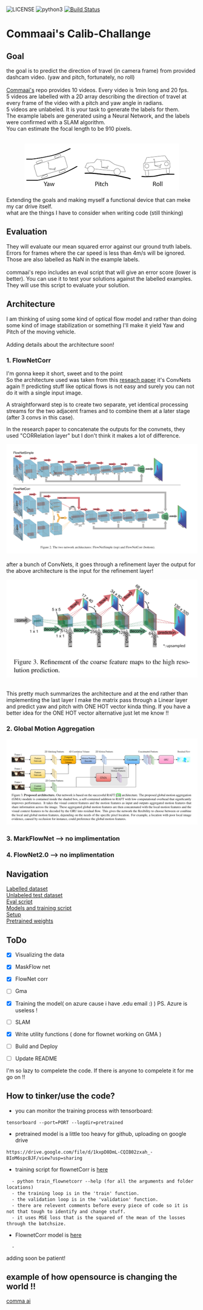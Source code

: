 ![LICENSE](https://img.shields.io/badge/license-MIT-blue.svg)
![python3](https://img.shields.io/badge/python-3.8-blue.svg)
[![Build Status](https://travis-ci.com/shauray8/Calib-Challange.svg?branch=master)](https://travis-ci.com/shauray8/Calib-Challange)

# Commaai's Calib-Challange
## Goal
the goal is to predict the direction of travel (in camera frame) from provided dashcam video. (yaw and pitch, fortunately, no roll)
</br></br>
[Commaai's](https://github.com/commaai/calib_challange) repo provides 10 videos. Every video is 1min long and 20 fps.</br>
5 videos are labelled with a 2D array describing the direction of travel at every frame of the video with a pitch and yaw angle in radians.</br>
5 videos are unlabeled. It is your task to generate the labels for them.</br>
The example labels are generated using a Neural Network, and the labels were confirmed with a SLAM algorithm.</br>
You can estimate the focal length to be 910 pixels.</br>
</br>
<p align="center">
  <img src="./Docs/yaw-pitch-roll.png"></img>
</p>

Extending the goals and making myself a functional device that can meke my car drive itself. </br>
what are the things I have to consider when writing code (still thinking)
## Evaluation
They will evaluate our mean squared error against our ground truth labels. Errors for frames where the car speed is less than 4m/s will be ignored. Those are also labelled as NaN in the example labels.
</br></br>
commaai's repo includes an eval script that will give an error score (lower is better). You can use it to test your solutions against the labelled examples. They will use this script to evaluate your solution.

## Architecture 
I am thinking of using some kind of optical flow model and rather than doing some kind of image stabilization or something I'll make it yield Yaw and Pitch of the moving vehicle.
</br></br>
Adding details about the architecture soon!
### 1. FlowNetCorr

I'm gonna keep it short, sweet and to the point </br>
So the architecture used was taken from this [reseach paper](https://arxiv.org/pdf/1504.06852.pdf)
it's ConvNets again !! predicting stuff like optical flows is not easy and surely you can not do it with a single input image. </br>

A straightforward step is to create two separate, yet identical processing streams for the
two adjacent frames and to combine them at a later stage (after 3 convs in this case).</br>

In the research paper to concatenate the outputs for the convnets, they used "CORRelation layer"
but I don't think it makes a lot of difference. </br>

![](./Docs/FlowNetARch.png)</br></br>
after a bunch of ConvNets, it goes through a refinement layer the output for the above architecture
is the input for the refinement layer!
<p align="center">
<img src = "./Docs/FlowNetRef.png"></img></br></br>
</p>
This pretty much summarizes the architecture and at the end rather than implementing the last layer
I make the matrix pass through a Linear layer and predict yaw and pitch with ONE HOT vector kinda thing.
If you have a better idea for the ONE HOT vector alternative just let me know !!</br>

### 2. Global Motion Aggregation
![](./Docs/GMA_Arch.png)
### 3. MarkFlowNet --> no implimentation 
### 4. FlowNet2.0 --> no implimentation 

## Navigation
[Labelled dataset](./labeled)</br>
[Unlabeled test dataset](./unlabeled)</br>
[Eval script](eval.py)</br>
[Models and training script](./calib)</br>
[Setup](setup.py) </br>
[Pretrained weights](./calib/pretrained/)</br>

## ToDo
- [x] Visualizing the data
- [X] MaskFlow net
- [x] FlowNet corr
- [ ] Gma
- [X] Training the model( on azure cause i have .edu email :) ) PS. Azure is useless  !
- [ ] SLAM
- [X] Write utility functions ( done for flownet working on GMA )
- [ ] Build and Deploy
- [ ] Update README


I'm so lazy to compelete the code. If there is anyone to compelete it for me go on !!

## How to tinker/use the code?

* you can monitor the training process with tensorboard:</br>
```
tensorboard --port=PORT --logdir=pretrained
```

* pretrained model is a little too heavy for github, uploading on google drive
```
https://drive.google.com/file/d/1kxpD8DmL-CQIB02zxah_-BIoM6spcBJF/view?usp=sharing
```

* training script for flownetCorr is [here](./calib/train_flownetcorr.py)
```
  - python train_flownetcorr --help (for all the arguments and folder locations)
  - the training loop is in the 'train' function.
  - the validation loop is in the 'validation' function.
  - there are relevent comments before every piece of code so it is not that tough to identify and change stuff.
  - it uses MSE loss that is the squared of the mean of the losses through the batchsize.

```
* FlownetCorr model is [here](./calib/FlownetCorr.py)
```
  -
```
adding soon be patient!

## example of how opensource is changing the world !! 
[comma ai](https://github.com/commaai)
